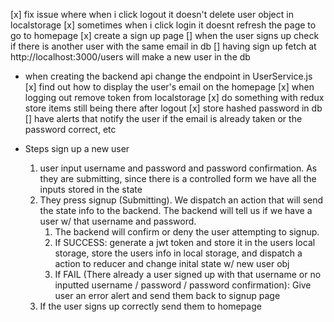 [x] fix issue where when i click logout it doesn't delete user object in localstorage
[x] sometimes when i click login it doesnt refresh the page to go to homepage
[x] create a sign up page
[] when the user signs up check if there is another user with the same email in db
[] having sign up fetch at http://localhost:3000/users will make a new user in the db
  - when creating the backend api change the endpoint in UserService.js
[x] find out how to display the user's email on the homepage
[x] when logging out remove token from localstorage
[x] do something with redux store items still being there after logout
[x] store hashed password in db
[] have alerts that notify the user if the email is already taken or the password correct, etc

- Steps sign up a new user
  1. user input username and password and password confirmation. As they are submitting, since there is a controlled form we have all the inputs stored in the state
  2. They press signup (Submitting). We dispatch an action that will send the state info to the backend. The backend will tell us if we have a user w/ that username and password.
     1. The backend will confirm or deny the user attempting to signup.
     2. If SUCCESS: generate a jwt token and store it in the users local storage, store the users info in local storage, and dispatch a action to reducer and change inital state w/ new user obj
     3. If FAIL (There already a user signed up with that username or no inputted username / password / password confirmation): Give user an error alert and send them back to signup page
  3. If the user signs up correctly send them to homepage